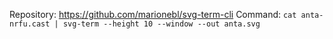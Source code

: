 <!--
  ~ Copyright (c) 2023 Arista Networks, Inc.
  ~ Use of this source code is governed by the Apache License 2.0
  ~ that can be found in the LICENSE file.
  -->

Repository: https://github.com/marionebl/svg-term-cli
Command: `cat anta-nrfu.cast | svg-term --height 10 --window --out anta.svg`

